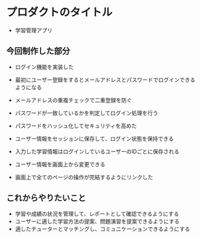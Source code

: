 # プロダクトのタイトル

- 学習管理アプリ

## 今回制作した部分

- ログイン機能を実装した
- 最初にユーザー登録をするとメールアドレスとパスワードでログインできるようになる
- メールアドレスの重複チェックで二重登録を防ぐ
- パスワードが一致しているかを判定してログイン処理を行う
- パスワードをハッシュ化してセキュリティを高めた

- ユーザー情報をセッションに保存して、ログイン状態を保持できる
- 入力した学習情報はログインしているユーザーのIDごとに保存される
- ユーザー情報を画面上から変更できる
- 画面上で全てのページの操作が完結するようにリンクした

## これからやりたいこと

- 学習や成績の状況を管理して、レポートとして確認できるようにする
- ユーザーに適した学習方法の提案、問題演習を提案できるようにする
- 適したチューターとマッチングし、コミュニケーションできるようにする